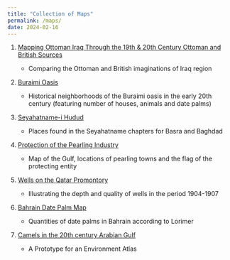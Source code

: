 ```yaml
---
title: "Collection of Maps"
permalink: /maps/
date: 2024-02-16
---
```



1. [Mapping Ottoman Iraq Through the 19th & 20th Century Ottoman and British Sources](/seyandlor/)
	- Comparing the Ottoman and British imaginations of Iraq region

2. [Buraimi Oasis](/buraimi/)

	- Historical neighborhoods of the Buraimi oasis in the early 20th century (featuring number of houses, animals and date palms)
 
3. [Seyahatname-i Hudud](/seyahatname/)

	- Places found in the Seyahatname chapters for Basra and Baghdad

4. [Protection of the Pearling Industry](/pearl/)

	- Map of the Gulf, locations of pearling towns and the flag of the protecting entity

5. [Wells on the Qatar Promontory](/wells/)

	- Illustrating the depth and quality of wells in the period 1904-1907

6. [Bahrain Date Palm Map](/bahraindate/)

	- Quantities of date palms in Bahrain according to Lorimer

7. [Camels in the 20th century Arabian Gulf](/camels/)

	- A Prototype for an Environment Atlas


